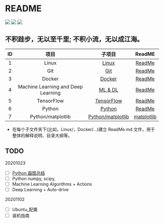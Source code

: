 # README

![](https://img.shields.io/github/stars/ylqi007/notebooks)	![](https://img.shields.io/github/forks/ylqi007/notebooks)	![](https://img.shields.io/github/issues/ylqi007/notebooks)		

## 不积跬步，无以至千里; 不积小流，无以成江海。

| ID  | 项目           | 子项目  |  ReadME   |
|:---:|:-----------------------------------------:|:-----------------------------------------------:|:-----------------------------:|
|  1  | Linux                                     | [Linux](./Linux/)                               | [ReadMe](./Linux/ReadMe.md)   |
|  2  | Git                                       | [Git](./Git/)                                   | [ReadMe](./Git/ReadMe.md)     |
|  3  | Docker                                    | [Docker](./Docker)                              | [ReadMe](./Docker/ReadMe.md)  |
|  4  | Machine Learning and Deep Learning        | [ML & DL](./MachineLearning_and_DeepLearning)   | [ReadMe](./MachineLearning_and_DeepLearning/ReadMe.md)    |
|  5  | TensorFlow                                | [TensorFlow](./TensorFlow/)                     | [ReadMe](./TensorFlow/ReadMe.md)   |
|  6  | Python                                    | [Python](./Python/)                             | [ReadMe](./Pythong/ReadMe.md)  |
|  7  | Python/matplotlib                         | [Python/matplotlib](./Python/)                  | [matplotlib](./Pythong/matplotlib.md)  |

* 在每个子文件夹下(比如，Linux/，Docker/...)建立 ReadMe.md 文件，用于整体的解释说明、目录大纲等。

## TODO
20201023
- [ ] [Python 画图总结](Python/python_plot_conclusion.md)
- [ ] Python numpy, scipy, 
- [ ] Machine Learning Algorithms + Actions
- [ ] Deep Learning + Auto-drive

20201102
- [ ] Ubuntu_配置
- [ ] 装机指南
